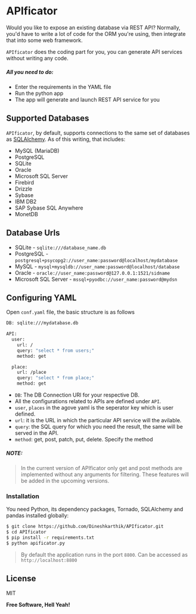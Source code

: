# APIficator

Would you like to expose an existing database via REST API? Normally, you'd have to write a lot of code for the ORM you're using, then integrate that into some web framework. 

`APIficator` does the coding part for you, you can generate API services without writing any code.

##### All you need to do:
  - Enter the requirements in the YAML file
  - Run the python app
  - The app will generate and launch REST API service for you
 

Supported Databases
------------------

`APIficator`, by default, supports connections to the same set of databases as
[SQLAlchemy](http://www.sqlalchemy.org). As of this writing, that includes:

* MySQL (MariaDB)
* PostgreSQL
* SQLite
* Oracle
* Microsoft SQL Server
* Firebird
* Drizzle
* Sybase
* IBM DB2
* SAP Sybase SQL Anywhere
* MonetDB

Database Urls
-------------
* SQLite - `sqlite:///database_name.db`
* PostgreSQL - `postgresql+psycopg2://user_name:password@localhost/mydatabase`
* MySQL - `mysql+mysqldb://user_name:password@localhost/database`
* Oracle - `oracle://user_name:password@127.0.0.1:1521/sidname`
* Microsoft SQL Server - `mssql+pyodbc://user_name:password@mydsn`

Configuring YAML
------------------

Open `conf.yaml` file, the basic structure is as follows
```sh
DB: sqlite:///mydatabase.db

API:
  user:
    url: /
    query: "select * from users;"
    method: get

  place:
    url: /place
    query: "select * from place;"
    method: get
```

* `DB`: The DB Connection URl for your respective DB.
* All the configurations related to APIs are defined under `API`.
* `user`, `places` in the agove yaml is the seperator key which is user defined.
* `url`: it is the URL in which the particular API service will the avilable.
* `query`: the SQL query for which you need the result, the same will be served in the API.
* `method`: get, post, patch, put, delete. Specify the method

##### NOTE:
> In the current version of APIficator only get and post methods are implemented without any arguments for filtering. These features will be added in the upcoming versions.


### Installation

You need Python, its dependency packages,  Tornado, SQLAlchemy and pandas installed globally:

```sh
$ git clone https://github.com/Dineshkarthik/APIficator.git
$ cd APIficator
$ pip install -r requirements.txt
$ python apificator.py
```

> By default the application runs in the port `8800`. Can be accessed as `http://localhost:8800`

License
----

MIT


**Free Software, Hell Yeah!**
